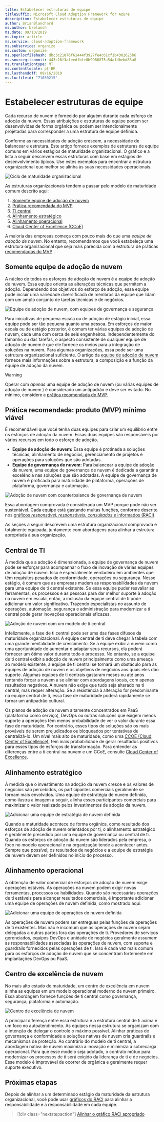 ```yaml
---
title: Estabelecer estruturas de equipe
titleSuffix: Microsoft Cloud Adoption Framework for Azure
description: Estabelecer estruturas de equipe
author: BrianBlanchard
ms.author: brblanch
ms.date: 09/10/2019
ms.topic: article
ms.service: cloud-adoption-framework
ms.subservice: organize
ms.custom: organize
ms.openlocfilehash: dbc3c21876f61444f3927fe4c61cf1b4302625b6
ms.sourcegitcommit: 443c28f3afeedfbfe8b9980875a54afdbebd83a8
ms.translationtype: MT
ms.contentlocale: pt-BR
ms.lasthandoff: 09/16/2019
ms.locfileid: "71030215"
---
```

# <a name="establish-team-structures"></a>Estabelecer estruturas de equipe

Cada recurso de nuvem é fornecido por alguém durante cada esforço de adoção da nuvem. Essas atribuições e estruturas de equipe podem ser desenvolvidas de forma orgânica ou podem ser intencionalmente projetadas para corresponder a uma estrutura de equipe definida.

Conforme as necessidades de adoção crescem, a necessidade de balancear e estrutura. Este artigo fornece exemplos de estruturas de equipe comuns em vários estágios de maturidade organizacional. O gráfico e a lista a seguir descrevem essas estruturas com base em estágios de desenvolvimento típicos. Use estes exemplos para encontrar a estrutura organizacional que melhor se alinha às suas necessidades operacionais.

![Ciclo de maturidade organizacional](../_images/ready/org-ready-maturity.png)

As estruturas organizacionais tendem a passar pelo modelo de maturidade comum descrito aqui:

1. [Somente equipe de adoção de nuvem](#cloud-adoption-team-only)
2. [Prática recomendada do MVP](#best-practice-minimum-viable-product-mvp)
3. [TI central](#central-it)
4. [Alinhamento estratégico](#strategic-alignment)
5. [Alinhamento operacional](#operational-alignment)
6. [Cloud Center of Excellence (CCoE)](#cloud-center-of-excellence)

A maioria das empresas começa com pouco mais do que uma *equipe de adoção de nuvem*. No entanto, recomendamos que você estabeleça uma estrutura organizacional que seja mais parecida com a estrutura de práticas [recomendadas do MVP](#best-practice-minimum-viable-product-mvp) .

## <a name="cloud-adoption-team-only"></a>Somente equipe de adoção de nuvem

A núcleo de todos os esforços de adoção de nuvem é a equipe de adoção de nuvem. Essa equipe orienta as alterações técnicas que permitem a adoção. Dependendo dos objetivos do esforço de adoção, essa equipe pode incluir uma variedade diversificada de membros da equipe que lidam com um amplo conjunto de tarefas técnicas e de negócios.

![Equipe de adoção de nuvem, com equipes de governança e segurança](../_images/ready/org-ready-adoption-only.png)

Para iniciativas de pequena escala ou de adoção de estágio inicial, essa equipe pode ser tão pequena quanto uma pessoa. Em esforços de maior escala ou de estágio posterior, é comum ter várias equipes de adoção de nuvem, cada uma com cerca de seis engenheiros. Independentemente do tamanho ou das tarefas, o aspecto consistente de qualquer equipe de adoção de nuvem é que ele fornece os meios para a integração de soluções na nuvem. Para algumas organizações, essa pode ser uma estrutura organizacional suficiente. O artigo da [equipe de adoção de nuvem](./cloud-adoption.md) fornece mais informações sobre a estrutura, a composição e a função da equipe de adoção da nuvem.

> [!WARNING]
> Operar com *apenas* uma equipe de adoção de nuvem (ou várias equipes de adoção de nuvem ) é considerado um antipadrão e deve ser evitado. No mínimo, considere a [prática recomendada do MVP](#best-practice-minimum-viable-product-mvp).

## <a name="best-practice-minimum-viable-product-mvp"></a>Prática recomendada: produto (MVP) mínimo viável

É recomendável que você tenha duas equipes para criar um equilíbrio entre os esforços de adoção da nuvem. Essas duas equipes são responsáveis por vários recursos em todo o esforço de adoção.

- **Equipe de adoção de nuvem:** Essa equipe é protinada a soluções técnicas, alinhamento de negócios, gerenciamento de projetos e operações para soluções que são adotadas.
- **Equipe de governança de nuvem:** Para balancear a equipe de adoção da nuvem, uma equipe de governança de nuvem é dedicada a garantir a excelência nas soluções que são adotadas. A equipe de governança de nuvem é proficada para maturidade de plataforma, operações de plataforma, governança e automação.

![Adoção de nuvem com counterbalance de governança de nuvem](../_images/ready/org-ready-best-practice.png)

Essa abordagem comprovada é considerada um MVP porque pode não ser sustentável. Cada equipe está gastando muitas funções, conforme descrito nos [gráficos *responsável, responsáveis, consultados e* informados (RACI)](./raci-alignment.md).

As seções a seguir descrevem uma estrutura organizacional comprovada e totalmente equipada, juntamente com abordagens para alinhar a estrutura apropriada à sua organização.

## <a name="central-it"></a>Central de TI

À medida que a adoção é dimensionada, a equipe de governança de nuvem pode se esforçar para acompanhar o fluxo de inovação de várias equipes de adoção de nuvem. Isso é especialmente verdadeiro em ambientes que têm requisitos pesados de conformidade, operações ou segurança. Nesse estágio, é comum que as empresas mudem as responsabilidades da nuvem para uma equipe de ti central existente. Se essa equipe puder reavaliar as ferramentas, os processos e as pessoas para dar melhor suporte à adoção na nuvem em escala, então, a inclusão da equipe central de ti pode adicionar um valor significativo. Trazendo especialistas no assunto de operações, automação, segurança e administração para modernizar a ti central pode gerar inovações operacionais eficazes.

![Adoção de nuvem com um modelo de ti central](../_images/ready/org-ready-central-it.png)

Infelizmente, a fase de ti central pode ser uma das fases difusos da maturidade organizacional. A equipe central de ti deve chegar à tabela com uma grande mentalidade de crescimento. Se a equipe exibir a nuvem como uma oportunidade de aumentar e adaptar seus recursos, ela poderá fornecer um ótimo valor durante todo o processo. No entanto, se a equipe de ti central exibir a adoção de nuvem principalmente como uma ameaça ao modelo existente, a equipe de ti central se tornará um obstáculo para as equipes de adoção de nuvem e os objetivos de negócios aos quais eles dão suporte. Algumas equipes de ti centrais gastaram meses ou até anos tentando forçar a nuvem a se alinhar com abordagens locais, com apenas resultados negativos. A nuvem não exige que tudo seja alterado na ti central, mas requer alteração. Se a resistência à alteração for predominante na equipe central de ti, essa fase de maturidade poderá rapidamente se tornar um antipadrão cultural.

Os planos de adoção de nuvem altamente concentrados em PaaS (plataforma como serviço), DevOps ou outras soluções que exigem menos suporte a operações têm menos probabilidade de ver o valor durante essa fase de maturidade. Por contrário, esses tipos de soluções são os mais prováveis de serem prejudicados ou bloqueados por tentativas de centralizá-lo. Um nível mais alto de maturidade, como uma [CCOE (Cloud Center of Excellence)](#cloud-center-of-excellence), tem mais probabilidade de gerar resultados positivos para esses tipos de esforços de transformação. Para entender as diferenças entre a ti central na nuvem e um CCoE, consulte [Cloud Center of Excellence](./cloud-center-of-excellence.md).

## <a name="strategic-alignment"></a>Alinhamento estratégico

À medida que o investimento na adoção da nuvem cresce e os valores de negócios são percebidos, os participantes comerciais geralmente se tornam mais envolvidos. Uma equipe de estratégia de nuvem definida, como ilustra a imagem a seguir, alinha esses participantes comerciais para maximizar o valor realizado pelos investimentos de adoção da nuvem.

![Adicionar uma equipe de estratégia de nuvem definida](../_images/ready/org-ready-strategy-aligned.png)

Quando a maturidade acontece de forma orgânica, como resultado dos esforços de adoção de nuvem orientados por ti, o alinhamento estratégico é geralmente precedido por uma equipe de governança ou central de ti. Quando os esforços de adoção da nuvem são liderados pela empresa, o foco no modelo operacional e na organização tende a acontecer antes. Sempre que possível, os resultados de negócios e a equipe de estratégia de nuvem devem ser definidos no início do processo.

## <a name="operational-alignment"></a>Alinhamento operacional

A obtenção de valor comercial de esforços de adoção de nuvem exige operações estáveis. As operações na nuvem podem exigir novas ferramentas, processos ou habilidades. Quando são necessárias operações de ti estáveis para alcançar resultados comerciais, é importante adicionar uma equipe de operações de nuvem definida, como mostrado aqui.

![Adicionar uma equipe de operações de nuvem definida](../_images/ready/org-ready-operations-aligned.png)

As operações de nuvem podem ser entregues pelas funções de operações de ti existentes. Mas não é incomum que as operações de nuvem sejam delegadas a outras partes fora das operações de ti. Provedores de serviços gerenciados, equipes DevOps e unidade de negócios geralmente assumem as responsabilidades associadas às operações de nuvem, com suporte e guardrails fornecidos pelas operações de ti. Isso é cada vez mais comum para os esforços de adoção de nuvem que se concentram fortemente em implantações DevOps ou PaaS.

## <a name="cloud-center-of-excellence"></a>Centro de excelência de nuvem

No mais alto estado de maturidade, um centro de excelência em nuvem alinha as equipes em um modelo operacional moderno de nuvem primeiro. Essa abordagem fornece funções de ti central como governança, segurança, plataforma e automação.

![Centro de excelência de nuvem](../_images/ready/org-ready-ccoe.png)

A principal diferença entre essa estrutura e a estrutura central de ti acima é um foco no autoatendimento. As equipes nessa estrutura se organizam com a intenção de delegar o controle o máximo possível. Alinhar práticas de governança e conformidade a soluções nativas de nuvem cria guardrails e mecanismos de proteção. Ao contrário do modelo de ti central, a abordagem nativa de nuvem maximiza a inovação e minimiza a sobrecarga operacional. Para que esse modelo seja adotado, o contrato mútuo para modernizar os processos de ti será exigido da liderança de ti e de negócios. Esse modelo é improvável de ocorrer de orgânica e geralmente requer suporte executivo.

## <a name="next-steps"></a>Próximas etapas

Depois de alinhar a um determinado estágio da maturidade da estrutura organizacional, você pode usar [gráficos do RACI](./raci-alignment.md) para alinhar a responsabilidade e a responsabilidade em cada equipe.

> [!div class="nextstepaction"]
> [Alinhar o gráfico RACI apropriado](./raci-alignment.md)
